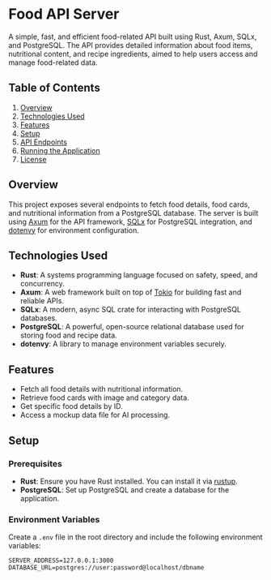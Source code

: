 # Food API Server

A simple, fast, and efficient food-related API built using Rust, Axum, SQLx, and PostgreSQL. The API provides detailed information about food items, nutritional content, and recipe ingredients, aimed to help users access and manage food-related data.

## Table of Contents
1. [Overview](#overview)
2. [Technologies Used](#technologies-used)
3. [Features](#features)
4. [Setup](#setup)
5. [API Endpoints](#api-endpoints)
6. [Running the Application](#running-the-application)
7. [License](#license)

## Overview

This project exposes several endpoints to fetch food details, food cards, and nutritional information from a PostgreSQL database. The server is built using [Axum](https://github.com/tokio-rs/axum) for the API framework, [SQLx](https://github.com/launchbadge/sqlx) for PostgreSQL integration, and [dotenvy](https://crates.io/crates/dotenvy) for environment configuration.

## Technologies Used

- **Rust**: A systems programming language focused on safety, speed, and concurrency.
- **Axum**: A web framework built on top of [Tokio](https://tokio.rs/) for building fast and reliable APIs.
- **SQLx**: A modern, async SQL crate for interacting with PostgreSQL databases.
- **PostgreSQL**: A powerful, open-source relational database used for storing food and recipe data.
- **dotenvy**: A library to manage environment variables securely.

## Features

- Fetch all food details with nutritional information.
- Retrieve food cards with image and category data.
- Get specific food details by ID.
- Access a mockup data file for AI processing.

## Setup

### Prerequisites

- **Rust**: Ensure you have Rust installed. You can install it via [rustup](https://www.rust-lang.org/tools/install).
- **PostgreSQL**: Set up PostgreSQL and create a database for the application.

### Environment Variables

Create a `.env` file in the root directory and include the following environment variables:

```env
SERVER_ADDRESS=127.0.0.1:3000
DATABASE_URL=postgres://user:password@localhost/dbname
